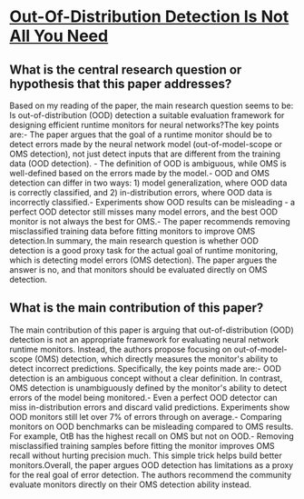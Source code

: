 # [Out-Of-Distribution Detection Is Not All You Need](https://arxiv.org/abs/2211.16158)

## What is the central research question or hypothesis that this paper addresses?

Based on my reading of the paper, the main research question seems to be: Is out-of-distribution (OOD) detection a suitable evaluation framework for designing efficient runtime monitors for neural networks?The key points are:- The paper argues that the goal of a runtime monitor should be to detect errors made by the neural network model (out-of-model-scope or OMS detection), not just detect inputs that are different from the training data (OOD detection). - The definition of OOD is ambiguous, while OMS is well-defined based on the errors made by the model.- OOD and OMS detection can differ in two ways: 1) model generalization, where OOD data is correctly classified, and 2) in-distribution errors, where OOD data is incorrectly classified.- Experiments show OOD results can be misleading - a perfect OOD detector still misses many model errors, and the best OOD monitor is not always the best for OMS.- The paper recommends removing misclassified training data before fitting monitors to improve OMS detection.In summary, the main research question is whether OOD detection is a good proxy task for the actual goal of runtime monitoring, which is detecting model errors (OMS detection). The paper argues the answer is no, and that monitors should be evaluated directly on OMS detection.


## What is the main contribution of this paper?

The main contribution of this paper is arguing that out-of-distribution (OOD) detection is not an appropriate framework for evaluating neural network runtime monitors. Instead, the authors propose focusing on out-of-model-scope (OMS) detection, which directly measures the monitor's ability to detect incorrect predictions. Specifically, the key points made are:- OOD detection is an ambiguous concept without a clear definition. In contrast, OMS detection is unambiguously defined by the monitor's ability to detect errors of the model being monitored.- Even a perfect OOD detector can miss in-distribution errors and discard valid predictions. Experiments show OOD monitors still let over 7% of errors through on average.- Comparing monitors on OOD benchmarks can be misleading compared to OMS results. For example, OtB has the highest recall on OMS but not on OOD.- Removing misclassified training samples before fitting the monitor improves OMS recall without hurting precision much. This simple trick helps build better monitors.Overall, the paper argues OOD detection has limitations as a proxy for the real goal of error detection. The authors recommend the community evaluate monitors directly on their OMS detection ability instead.
